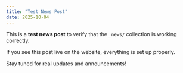 ```yaml
---
title: "Test News Post"
date: 2025-10-04
---
```


This is a **test news post** to verify that the `_news/` collection is working correctly.

If you see this post live on the website, everything is set up properly.

Stay tuned for real updates and announcements!
